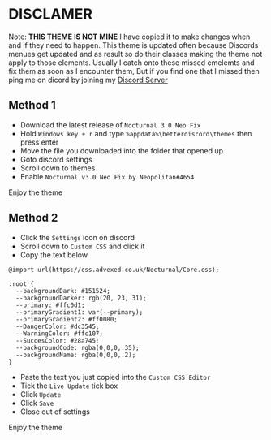 # DISCLAMER

Note: **THIS THEME IS NOT MINE** I have copied it to make changes when and if they need to happen.
This theme is updated often because Discords menues get updated and as result so do their classes
making the theme not apply to those elements. Usually I catch onto these missed emelemts and fix them as soon
as I encounter them, But if you find one that I missed then ping me on dicord by joining my [Discord Server](https://discord.gg/gBY5A9yZQX)

## Method 1

- Download the latest release of ``Nocturnal 3.0 Neo Fix``
- Hold ``Windows key + r`` and type ``%appdata%\betterdiscord\themes`` then press enter
- Move the file you downloaded into the folder that opened up
- Goto discord settings
- Scroll down to themes
- Enable ``Nocturnal v3.0 Neo Fix by Neopolitan#4654``

Enjoy the theme

## Method 2

- Click the `Settings` icon on discord
- Scroll down to `Custom CSS` and click it
- Copy the text below

```
@import url(https://css.advexed.co.uk/Nocturnal/Core.css);

:root {
  --backgroundDark: #151524;
  --backgroundDarker: rgb(20, 23, 31);
  --primary: #ffc0d1;
  --primaryGradient1: var(--primary);
  --primaryGradient2: #ff0080;
  --DangerColor: #dc3545;
  --WarningColor: #ffc107;
  --SuccesColor: #28a745;
  --backgroundCode: rgba(0,0,0,.35);
  --backgroundName: rgba(0,0,0,.2);
}
```

- Paste the text you just copied into the ``Custom CSS Editor``
- Tick the ``Live Update`` tick box
- Click ``Update``
- Click ``Save``
- Close out of settings

Enjoy the theme

